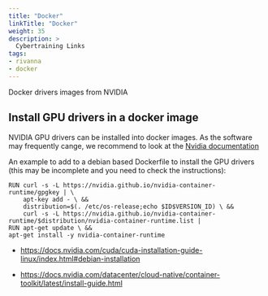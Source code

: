 ```yaml
---
title: "Docker"
linkTitle: "Docker"
weight: 35
description: >
  Cybertraining Links
tags:
- rivanna
- docker
---
```




Docker drivers images from NVIDIA



## Install GPU drivers in a docker image

NVIDIA GPU drivers can be installed into docker images.
As the software may frequently cange, we recommend to look at
the [Nvidia documentation](https://nvidia.github.io/nvidia-container-runtime)

An example to add to a debian based Dockerfile to install the GPU drivers (this may be incomplete and you need to check the instructions):

```
RUN curl -s -L https://nvidia.github.io/nvidia-container-runtime/gpgkey | \
    apt-key add - \ &&
    distribution=$(. /etc/os-release;echo $ID$VERSION_ID) \ &&
    curl -s -L https://nvidia.github.io/nvidia-container-runtime/$distribution/nvidia-container-runtime.list | 
RUN apt-get update \ &&
apt-get install -y nvidia-container-runtime
```

* <https://docs.nvidia.com/cuda/cuda-installation-guide-linux/index.html#debian-installation>

* <https://docs.nvidia.com/datacenter/cloud-native/container-toolkit/latest/install-guide.html>
